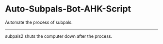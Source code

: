 # Auto-Subpals-Bot-AHK-Script
<!-- <hr> -->
Automate the process of subpals.
<hr>
subpals2 shuts the computer down after the process.
